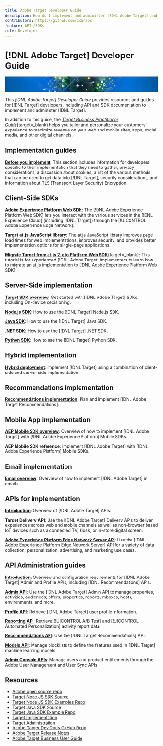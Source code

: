 ```yaml
---
title: Adobe Target Developer Guide
description: How do I implement and administer [!DNL Adobe Target] and work with its APIs and SDKs?
contributors: https://github.com/icaraps
feature: APIs/SDKs
role: Developer
---
```


# [!DNL Adobe Target] Developer Guide

![Adobe Target banner image](/help/dev/assets/target-home-banner-simple.png)

This *[!DNL Adobe Target] Developer Guide* provides resources and guides for [!DNL Target] developers, including API and SDK documentation to [implement](#implementation-guides) and [administer](#administration-guides) [!DNL Target].

In addition to this guide, the [*Target Business Practitioner Guide*](https://experienceleague.adobe.com/docs/target/using/target-home.html){target=_blank} helps you tailor and personalize your customers' experience to maximize revenue on your web and mobile sites, apps, social media, and other digital channels.

## Implementation guides

[**Before you implement**](/help/dev/before-implement/prepare-to-implement-target.md): This section includes information for developers specific to their implementation that they need to gather, privacy considerations, a discussion about cookies, a list of the various methods that can be used to get data into [!DNL Target], security considerations, and information about TLS (Transport Layer Security) Encryption.

## Client-Side SDKs

[**Adobe Experience Platform Web SDK**](https://experienceleague.adobe.com/docs/experience-platform/edge/personalization/adobe-target/target-overview.html): The [!DNL Adobe Experience Platform Web SDK] lets you interact with the various services in the [!DNL Experience Cloud] (including [!DNL Target]) through the [!UICONTROL Adobe Experience Edge Network].

[**Target at.js JavaScript library**](/help/dev/implement/client-side/overview.md): The at.js JavaScript library improves page load times for web implementations, improves security, and provides better implementation options for single-page applications. 

[**Migrate Target from at.js 2.x to Platform Web SDK**](https://experienceleague.adobe.com/docs/platform-learn/migrate-target-to-websdk/introduction.html){target=_blank}: This tutorial is for experienced [!DNL Adobe Target] implementers to learn how to migrate an at.js implementation to [!DNL Adobe Experience Platform Web SDK].

## Server-Side implementation

[**Target SDK overview**](implement/server-side/server-side-overview.md): Get started with [!DNL Adobe Target] SDKs, including On-device decisioning.

[**Node.js SDK**](implement/server-side/node-js/overview.md): How to use the [!DNL Target] Node.js SDK.

[**Java SDK**](implement/server-side/java/overview.md): How to use the [!DNL Target] Java SDK.

[**.NET SDK**](implement/server-side/net/overview.md): How to use the [!DNL Target] .NET SDK.

[**Python SDK**](implement/server-side/python/overview.md): How to use the [!DNL Target] Python SDK.

## Hybrid implementation

[**Hybrid deployment**](implement/hybrid/hybrid-overview.md): Implement [!DNL Target] using a combination of client-side and server-side implementation.

## Recommendations implementation

[**Recommendations implementation**](implement/recommendations/recommendations.md): Plan and implement [!DNL Adobe Target Recommendations].

## Mobile App implementation

[**AEP Mobile SDK overview**](implement/mobile/overview.md): Overview of how to implement [!DNL Adobe Target] with [!DNL Adobe Experience Platform] Mobile SDKs.

[**AEP Mobile SDK reference**](https://developer.adobe.com/client-sdks/documentation/): Implement [!DNL Adobe Target] with [!DNL Adobe Experience Platform] Mobile SDKs.

## Email implementation

[**Email overview**](implement/email/overview.md): Overview of how to implement [!DNL Adobe Target] in emails.

## APIs for implementation

[**Introduction**](before-administer/target-api-overview.md): Overview of [!DNL Adobe Target] APIs.

[**Target Delivery API**](implement/delivery-api/overview.md): Use the [!DNL Adobe Target] Delivery APIs to deliver experiences across web and mobile channels as well as non-browser based IoT devices such as a connected TV, kiosk, or in-store digital screen.

[**Adobe Experience Platform Edge Network Server API**](https://experienceleague.adobe.com/docs/experience-platform/edge-network-server-api/overview.html): Use the [!DNL Adobe Experience Platform Edge Network Server] API for a variety of data collection, personalization, advertising, and marketing use cases.

## API Administration guides

[**Introduction**](before-administer/target-api-overview.md): Overview and configuration requirements for [!DNL Adobe Target] Admin and Profile APIs, including [!DNL Recommendations] APIs.

[**Admin API**](administer/admin-api/admin-api-overview-new.md): Use the [!DNL Adobe Target] Admin API to manage properties, activities, audiences, offers, properties, reports, mboxes, hosts, environments, and more.

[**Profile API**](https://developers.adobetarget.com/api/#profiles): Retrieve [!DNL Adobe Target] user profile information.

[**Reporting API**](https://developer.adobe.com/target/administer/admin-api/#tag/Reports): Retrieve [!UICONTROL A/B Test] and [!UICONTROL Automated Personalization] activity report data.

[**Recommendations API**](http://developers.adobetarget.com/api/recommendations/): Use the [!DNL Target Recommendations] API.

[**Models API**](administer/models-api/models-api-overview.md): Manage blocklists to define the features used in [!DNL Target] machine learning models.

[**Admin Console APIs**](https://developer.adobe.com/umapi/): Manage users and product entitlements through the Adobe User Management and User Sync APIs.

## Resources

* [Adobe open source repo](https://github.com/adobe)
* [Target Node JS SDK Source](https://github.com/adobe/target-nodejs-sdk)
* [Target Node JS SDK Examples Repo](https://github.com/adobe/target-nodejs-sdk-samples)
* [Target Java SDK Source](https://github.com/adobe/target-java-sdk)
* [Target Java SDK Example Repo](https://github.com/adobe/target-java-sdk-samples)
* [Target Implementation](./before-implement/prepare-to-implement-target.md)
* [Target Administration](./before-administer/target-api-overview.md)
* [Adobe Target Dev Docs GitHub Repo](https://github.com/AdobeDocs/target-developers)
* [Adobe Target Release Notes](https://experienceleague.adobe.com/docs/target/using/release-notes/release-notes.html)
* [Adobe Target Business User Guide](https://experienceleague.adobe.com/docs/target/using/target-home.html)
